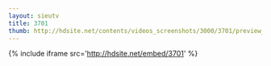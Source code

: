 ```yaml
---
layout: sieutv
title: 3701
thumb: http://hdsite.net/contents/videos_screenshots/3000/3701/preview_360p.mp4.jpg
---
```

{% include iframe src='http://hdsite.net/embed/3701' %}
 

